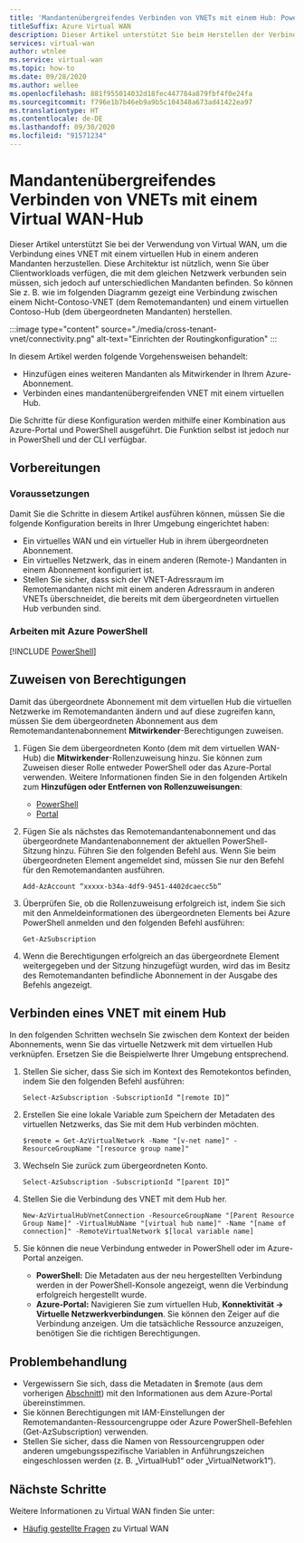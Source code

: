 ```yaml
---
title: 'Mandantenübergreifendes Verbinden von VNETs mit einem Hub: PowerShell'
titleSuffix: Azure Virtual WAN
description: Dieser Artikel unterstützt Sie beim Herstellen der Verbindung mandantenübergreifender VNETs mit einem virtuellen Hub mithilfe von PowerShell.
services: virtual-wan
author: wtnlee
ms.service: virtual-wan
ms.topic: how-to
ms.date: 09/28/2020
ms.author: wellee
ms.openlocfilehash: 881f955014032d18fec447784a879fbf4f0e24fa
ms.sourcegitcommit: f796e1b7b46eb9a9b5c104348a673ad41422ea97
ms.translationtype: HT
ms.contentlocale: de-DE
ms.lasthandoff: 09/30/2020
ms.locfileid: "91571234"
---
```

# <a name="connect-cross-tenant-vnets-to-a-virtual-wan-hub"></a>Mandantenübergreifendes Verbinden von VNETs mit einem Virtual WAN-Hub

Dieser Artikel unterstützt Sie bei der Verwendung von Virtual WAN, um die Verbindung eines VNET mit einem virtuellen Hub in einem anderen Mandanten herzustellen. Diese Architektur ist nützlich, wenn Sie über Clientworkloads verfügen, die mit dem gleichen Netzwerk verbunden sein müssen, sich jedoch auf unterschiedlichen Mandanten befinden. So können Sie z. B. wie im folgenden Diagramm gezeigt eine Verbindung zwischen einem Nicht-Contoso-VNET (dem Remotemandanten) und einem virtuellen Contoso-Hub (dem übergeordneten Mandanten) herstellen.

:::image type="content" source="./media/cross-tenant-vnet/connectivity.png" alt-text="Einrichten der Routingkonfiguration" :::

In diesem Artikel werden folgende Vorgehensweisen behandelt:

* Hinzufügen eines weiteren Mandanten als Mitwirkender in Ihrem Azure-Abonnement.
* Verbinden eines mandantenübergreifenden VNET mit einem virtuellen Hub.

Die Schritte für diese Konfiguration werden mithilfe einer Kombination aus Azure-Portal und PowerShell ausgeführt. Die Funktion selbst ist jedoch nur in PowerShell und der CLI verfügbar.

## <a name="before-you-begin"></a>Vorbereitungen

### <a name="prerequisites"></a>Voraussetzungen

Damit Sie die Schritte in diesem Artikel ausführen können, müssen Sie die folgende Konfiguration bereits in Ihrer Umgebung eingerichtet haben:

* Ein virtuelles WAN und ein virtueller Hub in ihrem übergeordneten Abonnement.
* Ein virtuelles Netzwerk, das in einem anderen (Remote-) Mandanten in einem Abonnement konfiguriert ist.
* Stellen Sie sicher, dass sich der VNET-Adressraum im Remotemandanten nicht mit einem anderen Adressraum in anderen VNETs überschneidet, die bereits mit dem übergeordneten virtuellen Hub verbunden sind.

### <a name="working-with-azure-powershell"></a>Arbeiten mit Azure PowerShell

[!INCLUDE [PowerShell](../../includes/vpn-gateway-cloud-shell-powershell.md)]

## <a name="assign-permissions"></a><a name="rights"></a>Zuweisen von Berechtigungen

Damit das übergeordnete Abonnement mit dem virtuellen Hub die virtuellen Netzwerke im Remotemandanten ändern und auf diese zugreifen kann, müssen Sie dem übergeordneten Abonnement aus dem Remotemandantenabonnement **Mitwirkender**-Berechtigungen zuweisen.

1. Fügen Sie dem übergeordneten Konto (dem mit dem virtuellen WAN-Hub) die **Mitwirkender**-Rollenzuweisung hinzu. Sie können zum Zuweisen dieser Rolle entweder PowerShell oder das Azure-Portal verwenden. Weitere Informationen finden Sie in den folgenden Artikeln zum **Hinzufügen oder Entfernen von Rollenzuweisungen**:

   * [PowerShell](../role-based-access-control/role-assignments-powershell.md)
   * [Portal](../role-based-access-control/role-assignments-portal.md)

1. Fügen Sie als nächstes das Remotemandantenabonnement und das übergeordnete Mandantenabonnement der aktuellen PowerShell-Sitzung hinzu. Führen Sie den folgenden Befehl aus. Wenn Sie beim übergeordneten Element angemeldet sind, müssen Sie nur den Befehl für den Remotemandanten ausführen.

   ```azurepowershell-interactive
   Add-AzAccount “xxxxx-b34a-4df9-9451-4402dcaecc5b”
   ```

1. Überprüfen Sie, ob die Rollenzuweisung erfolgreich ist, indem Sie sich mit den Anmeldeinformationen des übergeordneten Elements bei Azure PowerShell anmelden und den folgenden Befehl ausführen:

   ```azurepowershell-interactive
   Get-AzSubscription
   ```

1. Wenn die Berechtigungen erfolgreich an das übergeordnete Element weitergegeben und der Sitzung hinzugefügt wurden, wird das im Besitz des Remotemandanten befindliche Abonnement in der Ausgabe des Befehls angezeigt.

## <a name="connect-vnet-to-hub"></a><a name="connect"></a>Verbinden eines VNET mit einem Hub

In den folgenden Schritten wechseln Sie zwischen dem Kontext der beiden Abonnements, wenn Sie das virtuelle Netzwerk mit dem virtuellen Hub verknüpfen. Ersetzen Sie die Beispielwerte Ihrer Umgebung entsprechend.

1. Stellen Sie sicher, dass Sie sich im Kontext des Remotekontos befinden, indem Sie den folgenden Befehl ausführen:

   ```azurepowershell-interactive
   Select-AzSubscription -SubscriptionId “[remote ID]”
   ```

1. Erstellen Sie eine lokale Variable zum Speichern der Metadaten des virtuellen Netzwerks, das Sie mit dem Hub verbinden möchten.

   ```azurepowershell-interactive
   $remote = Get-AzVirtualNetwork -Name "[v-net name]" -ResourceGroupName "[resource group name]"
   ```

1. Wechseln Sie zurück zum übergeordneten Konto.

   ```azurepowershell-interactive
   Select-AzSubscription -SubscriptionId “[parent ID]”
   ```

1. Stellen Sie die Verbindung des VNET mit dem Hub her.

   ```azurepowershell-interactive
   New-AzVirtualHubVnetConnection -ResourceGroupName "[Parent Resource Group Name]" -VirtualHubName "[virtual hub name]" -Name "[name of connection]" -RemoteVirtualNetwork $[local variable name]
   ```

1. Sie können die neue Verbindung entweder in PowerShell oder im Azure-Portal anzeigen.

   * **PowerShell:** Die Metadaten aus der neu hergestellten Verbindung werden in der PowerShell-Konsole angezeigt, wenn die Verbindung erfolgreich hergestellt wurde.
   * **Azure-Portal:** Navigieren Sie zum virtuellen Hub, **Konnektivität -> Virtuelle Netzwerkverbindungen**. Sie können den Zeiger auf die Verbindung anzeigen. Um die tatsächliche Ressource anzuzeigen, benötigen Sie die richtigen Berechtigungen.
   
## <a name="troubleshooting"></a><a name="troubleshoot"></a>Problembehandlung

* Vergewissern Sie sich, dass die Metadaten in $remote (aus dem vorherigen [Abschnitt](#connect)) mit den Informationen aus dem Azure-Portal übereinstimmen.
* Sie können Berechtigungen mit IAM-Einstellungen der Remotemandanten-Ressourcengruppe oder Azure PowerShell-Befehlen (Get-AzSubscription) verwenden.
* Stellen Sie sicher, dass die Namen von Ressourcengruppen oder anderen umgebungsspezifische Variablen in Anführungszeichen eingeschlossen werden (z. B. „VirtualHub1“ oder „VirtualNetwork1“).

## <a name="next-steps"></a>Nächste Schritte

Weitere Informationen zu Virtual WAN finden Sie unter:

* [Häufig gestellte Fragen](virtual-wan-faq.md) zu Virtual WAN
